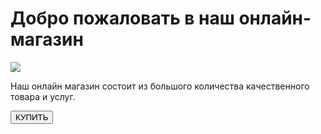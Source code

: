 <!DOCTYPE html>
<html lang="en">
<head>
    <meta charset="UTF-8">
    <title>Shop</title>
</head>
<body>
    <div class="main">
        <h1>Добро пожаловать в наш онлайн-магазин</h1>
        <img src="https://womanadvice.ru/sites/default/files/ksenia_tr/krossovki_nayk_2014_2.jpg">
        <p> Наш онлайн магазин состоит из большого количества качественного товара и услуг. </p>
        <button id="bay"> КУПИТЬ </button>
    </div>
</body>
</html>
